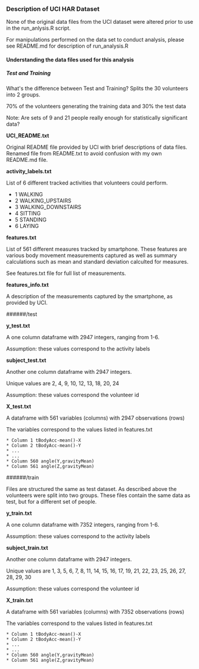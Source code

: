 ### Description of UCI HAR Dataset

None of the original data files from the UCI dataset were altered prior to use in the run_anlysis.R script.

For manipulations performed on the data set to conduct analysis, please see README.md for description of run_analysis.R


#### Understanding the data files used for this analysis

##### Test and Training

What's the difference between Test and Training?
  Splits the 30 volunteers into 2 groups.

  70% of the volunteers generating the training data and 30% the test data

  Note: Are sets of 9 and 21 people really enough for statistically significant data?

**UCI_README.txt**

  Original README file provided by UCI with brief descriptions of data files. Renamed file from README.txt to avoid confusion with my own README.md file.

**activity_labels.txt**

  List of 6 different tracked activities that volunteers could perform.

  * 1 WALKING
  * 2 WALKING_UPSTAIRS
  * 3 WALKING_DOWNSTAIRS
  * 4 SITTING
  * 5 STANDING
  * 6 LAYING

**features.txt**

 List of 561 different measures tracked by smartphone. These features are various body movement measurements captured as well as summary calculations such as mean and standard deviation calculted for measures.

 See features.txt file for full list of measurements.

**features_info.txt**

  A description of the measurements captured by the smartphone, as provided by UCI.

######/test

**y_test.txt**

  A one column dataframe with 2947 integers, ranging from 1-6.

  Assumption: these values correspond to the activity labels


**subject_test.txt**

  Another one column dataframe with 2947 integers.

  Unique values are 2, 4, 9, 10, 12, 13, 18, 20, 24

  Assumption: these values correspond the volunteer id

**X_test.txt**

  A dataframe with 561 variables (columns) with 2947 observations (rows)

  The variables correspond to the values listed in features.txt

    * Column 1 tBodyAcc-mean()-X
    * Column 2 tBodyAcc-mean()-Y
    * ...
    * ...
    * Column 560 angle(Y,gravityMean)
    * Column 561 angle(Z,gravityMean)

######/train

Files are structured the same as test dataset. As described above the volunteers were split
into two groups. These files contain the same data as test, but for a different set of people.

**y_train.txt**

  A one column dataframe with 7352 integers, ranging from 1-6.

  Assumption: these values correspond to the activity labels


**subject_train.txt**

  Another one column dataframe with 2947 integers.

  Unique values are 1, 3, 5, 6, 7, 8, 11, 14, 15, 16, 17, 19, 21, 22, 23, 25, 26, 27, 28, 29, 30

  Assumption: these values correspond the volunteer id

**X_train.txt**

  A dataframe with 561 variables (columns) with 7352 observations (rows)

  The variables correspond to the values listed in features.txt

    * Column 1 tBodyAcc-mean()-X
    * Column 2 tBodyAcc-mean()-Y
    * ...
    * ...
    * Column 560 angle(Y,gravityMean)
    * Column 561 angle(Z,gravityMean)
